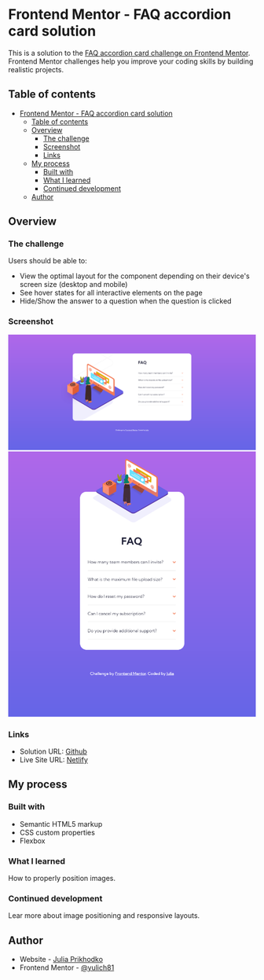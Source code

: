# Frontend Mentor - FAQ accordion card solution

This is a solution to the [FAQ accordion card challenge on Frontend Mentor](https://www.frontendmentor.io/challenges/faq-accordion-card-XlyjD0Oam). Frontend Mentor challenges help you improve your coding skills by building realistic projects.

## Table of contents

- [Frontend Mentor - FAQ accordion card solution](#frontend-mentor---faq-accordion-card-solution)
  - [Table of contents](#table-of-contents)
  - [Overview](#overview)
    - [The challenge](#the-challenge)
    - [Screenshot](#screenshot)
    - [Links](#links)
  - [My process](#my-process)
    - [Built with](#built-with)
    - [What I learned](#what-i-learned)
    - [Continued development](#continued-development)
  - [Author](#author)

## Overview

### The challenge

Users should be able to:

- View the optimal layout for the component depending on their device's screen size (desktop and mobile)
- See hover states for all interactive elements on the page
- Hide/Show the answer to a question when the question is clicked

### Screenshot

![Screenshot desktop](./Screenshot-desktop.png)
![Screenshot mobile](./Screenshot-mobile.png)

### Links

- Solution URL: [Github](https://github.com/yulich81/faq-accordion-card-main-2)
- Live Site URL: [Netlify](https://thriving-dango-e93764.netlify.app/)

## My process

### Built with

- Semantic HTML5 markup
- CSS custom properties
- Flexbox

### What I learned

How to properly position images.

### Continued development

Lear more about image positioning and responsive layouts.

## Author

- Website - [Julia Prikhodko](https://juliaprikhodko.ru)
- Frontend Mentor - [@yulich81](https://www.frontendmentor.io/profile/yulich81)
